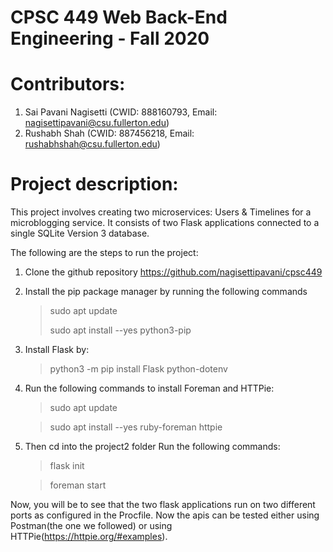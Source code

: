 # CPSC 449 Web Back-End Engineering - Fall 2020
# Contributors: 
1. Sai Pavani Nagisetti (CWID: 888160793, Email: nagisettipavani@csu.fullerton.edu)
2. Rushabh Shah (CWID: 887456218, Email: rushabhshah@csu.fullerton.edu)


# Project description: 

This project involves creating two microservices: Users & Timelines for a microblogging service. It consists of two Flask applications connected to a  single SQLite Version 3 database.

The following are the steps to run the project:
1. Clone the github repository https://github.com/nagisettipavani/cpsc449
2. Install the pip package manager by running the following commands
    > sudo apt update
    >
    > sudo apt install --yes python3-pip
   
3. Install Flask by:
    
    > python3 -m pip install Flask python-dotenv
   
4. Run the following commands to install Foreman and HTTPie:
    > sudo apt update
    
    > sudo apt install --yes ruby-foreman httpie

5. Then cd into the project2 folder
    Run the following commands:
    > flask init
    
    > foreman start
    
Now, you will be to see that the two flask applications run on two different ports as configured in the Procfile.
Now the apis can be tested either using Postman(the one we followed) or using HTTPie(https://httpie.org/#examples).

   



